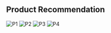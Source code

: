 Product Recommendation
-----------------------
![P1](https://user-images.githubusercontent.com/77845862/122633200-74390b00-d101-11eb-8fb5-6d7022170528.JPG)
![P2](https://user-images.githubusercontent.com/77845862/122633202-769b6500-d101-11eb-9ba3-443a8acf75c2.JPG)
![P3](https://user-images.githubusercontent.com/77845862/122633205-78652880-d101-11eb-946a-67351f37acd3.JPG)
![P4](https://user-images.githubusercontent.com/77845862/122633207-7a2eec00-d101-11eb-9dcf-bcccf21c10c4.JPG)
